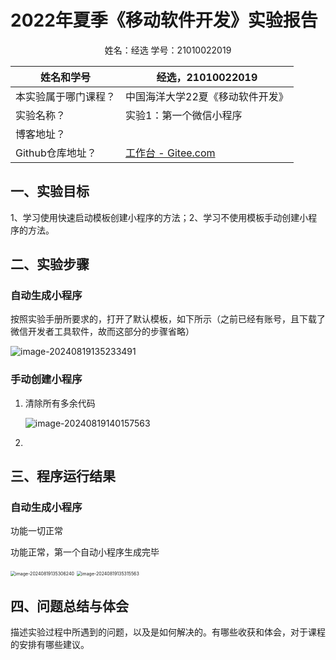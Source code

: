 # 2022年夏季《移动软件开发》实验报告



<center>姓名：经选  学号：21010022019</center>

| 姓名和学号           | 经选，21010022019                                       |
| -------------------- | ------------------------------------------------------- |
| 本实验属于哪门课程？ | 中国海洋大学22夏《移动软件开发》                        |
| 实验名称？           | 实验1：第一个微信小程序                                 |
| 博客地址？           |                                                         |
| Github仓库地址？     | [工作台 - Gitee.com](https://gitee.com/dashboard/codes) |



## **一、实验目标**

1、学习使用快速启动模板创建小程序的方法；2、学习不使用模板手动创建小程序的方法。



## 二、实验步骤

### 自动生成小程序

按照实验手册所要求的，打开了默认模板，如下所示（之前已经有账号，且下载了微信开发者工具软件，故而这部分的步骤省略）

![image-20240819135233491](C:\Users\HUAWEI\AppData\Roaming\Typora\typora-user-images\image-20240819135233491.png)

### 手动创建小程序

1. 清除所有多余代码

   ![image-20240819140157563](C:\Users\HUAWEI\AppData\Roaming\Typora\typora-user-images\image-20240819140157563.png)

2. 

## 三、程序运行结果

### 自动生成小程序

功能一切正常

功能正常，第一个自动小程序生成完毕

<img src="C:\Users\HUAWEI\AppData\Roaming\Typora\typora-user-images\image-20240819135306240.png" alt="image-20240819135306240" style="zoom:50%;" />

<img src="C:\Users\HUAWEI\AppData\Roaming\Typora\typora-user-images\image-20240819135315563.png" alt="image-20240819135315563" style="zoom:50%;" />

## 四、问题总结与体会

描述实验过程中所遇到的问题，以及是如何解决的。有哪些收获和体会，对于课程的安排有哪些建议。